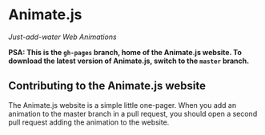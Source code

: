 # Animate.js
*Just-add-water Web Animations*

**PSA: This is the `gh-pages` branch, home of the Animate.js website. To download the latest version of Animate.js, switch to the `master` branch.**

## Contributing to the Animate.js website
The Animate.js website is a simple little one-pager. When you add an animation to the master branch in a pull request, you should open a second pull request adding the animation to the website.